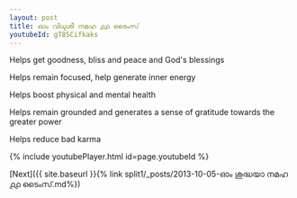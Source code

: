 ```yaml
---
layout: post
title: ഓം വിധുശീ നമഹ ൧൧ ടൈംസ്
youtubeId: gT8SCifkaks
---
```

 
 
Helps get goodness, bliss and peace and God's blessings
 
Helps remain focused, help generate inner energy 
 
Helps boost physical and mental health 
 
Helps remain grounded and generates a sense of gratitude towards the greater power 
 
Helps reduce bad karma
 
 
 
 


{% include youtubePlayer.html id=page.youtubeId %}
 
[Next]({{ site.baseurl }}{% link  split1/_posts/2013-10-05-ഓം ശുദ്ധയാ നമഹ ൧൧ ടൈംസ്.md%})
 
